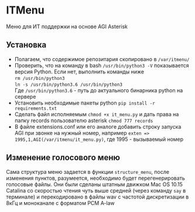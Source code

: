 # ITMenu

Меню для ИТ поддержки на основе AGI Asterisk <br>

## Установка <br>
* Полагаем, что содержимое репозитария скопировано в `/var/itmenu/` <br>
* Проверить, что на команду в bash `/usr/bin/python3 -V` показывается версия Python. 
Если нет, выполнить команды ниже <br>
`rm /usr/bin/python3` <br>
`ln -s /usr/bin/python3.6 /usr/bin/python3` <br>
Где `/usr/bin/python3.6` - путь до актуального бинарника python на сервере <br>
* Установить необходимые пакеты python `pip install -r requirements.txt` <br>
 * Сделать файл исполняемым `chmod +x it_menu.py` и дать права на папку records пользователю asterisk `chmod 777 records` <br>
 * В файле extensions.conf или его аналоге добавить строку запуска AGI при звонке на нужный номер,
 например `exten => 1995,1,AGI(/var/itmenu/it_menu.py)`, где 1995 - вызываемый номер
 
 ## Изменение голосового меню <br>
 Сама структура меню задается в функции `structure_menu`, после изменения пунктов, разумеется, необходимо будет перегенерировать голосовые файлы. Они были сделаны штатным движком Mac OS 10.15 Catalina со скоростью чтения чуть выше средней (через команду `say` в терминале) и перекодировано в файлы wav с частотой дискретизации в 8кГц и моноканале с форматом PCM A-law